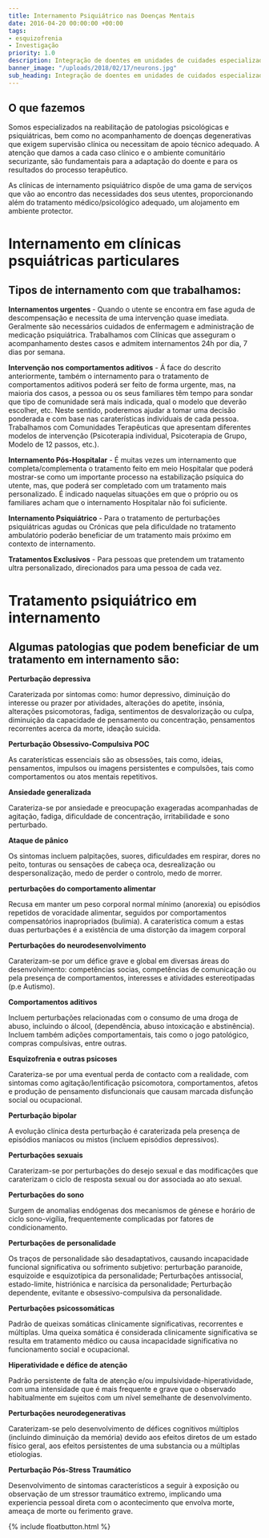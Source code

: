 ```yaml
---
title: Internamento Psiquiátrico nas Doenças Mentais
date: 2016-04-20 00:00:00 +00:00
tags:
- esquizofrenia
- Investigação
priority: 1.0
description: Integração de doentes em unidades de cuidades especializadas.
banner_image: "/uploads/2018/02/17/neurons.jpg"
sub_heading: Integração de doentes em unidades de cuidados especializadas em Lisboa, Aveiro e Coimbra.
---
```


## O que fazemos
Somos especializados na reabilitação de patologias psicológicas e psiquiátricas, bem como no acompanhamento de doenças degenerativas que exigem supervisão clínica ou necessitam de apoio técnico adequado. A atenção que damos a cada caso clínico e o ambiente comunitário securizante, são fundamentais para a adaptação do doente e para os resultados do processo terapêutico.

As clínicas de internamento psiquiátrico dispõe de uma gama de serviços que vão ao encontro das necessidades dos seus utentes, proporcionando além do tratamento médico/psicológico adequado, um alojamento em ambiente protector.

<h1>Internamento em clínicas psquiátricas particulares</h1>


<h2>Tipos de internamento com que trabalhamos:</h2>

<b>Internamentos urgentes </b> - Quando o utente se encontra em fase aguda de descompensação e necessita de uma intervenção quase imediata. Geralmente são necessários cuidados de enfermagem e administração de medicação psiquiátrica. Trabalhamos com Clínicas que asseguram o acompanhamento destes casos e admitem internamentos 24h por dia, 7 dias por semana.

<b>Intervenção nos comportamentos aditivos</b> - Á face do descrito anteriormente, também o internamento para o tratamento de comportamentos aditivos poderá ser feito de forma urgente, mas, na maioria dos casos, a pessoa ou os seus familiares têm tempo para sondar que tipo de comunidade será mais indicada, qual o modelo que deverão escolher, etc. Neste sentido, poderemos ajudar a tomar uma decisão ponderada e com base nas caraterísticas individuais de cada pessoa. Trabalhamos com Comunidades Terapêuticas que apresentam diferentes modelos de intervenção (Psicoterapia individual, Psicoterapia de Grupo, Modelo de 12 passos, etc.).

<b>Internamento Pós-Hospitalar</b> -  É muitas vezes um internamento que completa/complementa o tratamento feito em meio Hospitalar que poderá mostrar-se  como um importante processo na estabilização psíquica do utente, mas, que poderá ser completado com um tratamento mais personalizado. É indicado naquelas situações em que o próprio ou os familiares acham que o internamento Hospitalar não foi suficiente.

<b>Internamento Psiquiátrico</b> - Para o tratamento de perturbações psiquiátricas agudas ou Crónicas que pela dificuldade no tratamento ambulatório poderão beneficiar de um tratamento mais próximo em contexto de internamento.

<b>Tratamentos Exclusivos</b> - Para pessoas que pretendem um tratamento ultra personalizado, direcionados para uma pessoa de cada vez.

<h1>Tratamento psiquiátrico em internamento</h1>


<h2>Algumas patologias que podem beneficiar de um tratamento em internamento são: </h2>

<b>Perturbação depressiva</b>

Caraterizada por sintomas como: humor depressivo, diminuição do interesse ou prazer por atividades, alterações do apetite, insónia, alterações psicomotoras, fadiga, sentimentos de desvalorização ou culpa, diminuição da capacidade de pensamento ou concentração, pensamentos recorrentes acerca da morte, ideação suicida.

<b>Perturbação Obsessivo-Compulsiva POC</b>

As caraterísticas essenciais são as obsessões, tais como, ideias, pensamentos, impulsos ou imagens persistentes e compulsões, tais como comportamentos ou atos mentais repetitivos.

<b>Ansiedade generalizada</b>

Carateriza-se por ansiedade e preocupação exageradas acompanhadas de agitação, fadiga, dificuldade de concentração, irritabilidade e sono perturbado.

<b>Ataque de pânico</b>

Os sintomas incluem palpitações, suores, dificuldades em respirar, dores no peito, tonturas ou sensações de cabeça oca, desrealização ou despersonalização, medo de perder o controlo, medo de morrer.

<b>perturbações do comportamento alimentar</b>

Recusa em manter um peso corporal normal mínimo (anorexia) ou episódios repetidos de voracidade alimentar, seguidos por comportamentos compensatórios inapropriados (bulimia). A caraterística comum a estas duas perturbações é a existência de uma distorção da imagem corporal

<b>Perturbações do neurodesenvolvimento</b>

Caraterizam-se por um défice grave e global em diversas áreas do desenvolvimento: competências socias, competências de comunicação ou pela presença de comportamentos, interesses e atividades estereotipadas (p.e Autismo).

<b>Comportamentos aditivos</b>

Incluem perturbações relacionadas com o consumo de uma droga de abuso, incluindo o álcool, (dependência, abuso intoxicação e abstinência). Incluem também adições comportamentais, tais como o jogo patológico, compras compulsivas, entre outras.

<b>Esquizofrenia e outras psicoses</b>

Carateriza-se por uma eventual perda de contacto com a realidade, com sintomas como agitação/lentificação psicomotora, comportamentos, afetos e produção de pensamento disfuncionais que causam marcada disfunção social ou ocupacional.

<b>Perturbação bipolar</b>

A evolução clínica desta perturbação é caraterizada pela presença de episódios maníacos ou mistos (incluem episódios depressivos).

<b>Perturbações sexuais</b>

Caraterizam-se por perturbações do desejo sexual e das modificações que caraterizam o ciclo de resposta sexual ou dor associada ao ato sexual.

<b>Perturbações do sono</b>

Surgem de anomalias endógenas dos mecanismos de génese e horário de ciclo sono-vigília, frequentemente complicadas por fatores de condicionamento.

<b>Perturbações de personalidade</b>

Os traços de personalidade são desadaptativos, causando incapacidade funcional significativa ou sofrimento subjetivo: perturbação paranoide, esquizoide e esquizotípica da personalidade; Perturbações antissocial, estado-limite, histriónica e narcísica da personalidade; Perturbação dependente, evitante e obsessivo-compulsiva da personalidade.

<b>Perturbações psicossomáticas</b>

Padrão de queixas somáticas clinicamente significativas, recorrentes e múltiplas. Uma queixa somática é considerada clinicamente significativa se resulta em tratamento médico ou causa incapacidade significativa no funcionamento social e ocupacional.

<b>Hiperatividade e défice de atenção</b>

Padrão persistente de falta de atenção e/ou impulsividade-hiperatividade, com uma intensidade que é mais frequente e grave que o observado habitualmente em sujeitos com um nível semelhante de desenvolvimento.

<b>Perturbações neurodegenerativas</b>

Caraterizam-se pelo desenvolvimento de défices cognitivos múltiplos (incluindo diminuição da memória) devido aos efeitos diretos de um estado físico geral, aos efeitos persistentes de uma substancia ou a múltiplas etiologias.

<b>Perturbação Pós-Stress Traumático</b>

Desenvolvimento de sintomas característicos a seguir à exposição ou observação de um stressor traumático extremo, implicando uma experiencia pessoal direta com o acontecimento que envolva morte, ameaça de morte ou ferimento grave.

{% include floatbutton.html %}
